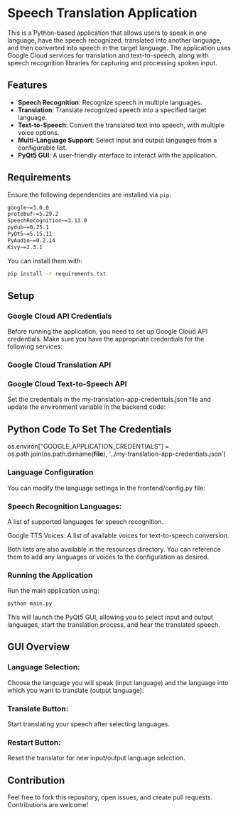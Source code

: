 # Speech Translation Application

This is a Python-based application that allows users to speak in one language, have the speech recognized, translated into another language, and then converted into speech in the target language. The application uses Google Cloud services for translation and text-to-speech, along with speech recognition libraries for capturing and processing spoken input.

## Features

- **Speech Recognition**: Recognize speech in multiple languages.
- **Translation**: Translate recognized speech into a specified target language.
- **Text-to-Speech**: Convert the translated text into speech, with multiple voice options.
- **Multi-Language Support**: Select input and output languages from a configurable list.
- **PyQt5 GUI**: A user-friendly interface to interact with the application.

## Requirements

Ensure the following dependencies are installed via `pip`:

```bash
google~=3.0.0
protobuf~=5.29.2
SpeechRecognition~=3.13.0
pydub~=0.25.1
PyQt5~=5.15.11
PyAudio~=0.2.14
Kivy~=2.3.1
```
You can install them with:

```bash
pip install -r requirements.txt
```

## Setup

### Google Cloud API Credentials

Before running the application, you need to set up Google Cloud API credentials. Make sure you have the appropriate credentials for the following services:

### Google Cloud Translation API

### Google Cloud Text-to-Speech API

Set the credentials in the my-translation-app-credentials.json file and update the environment variable in the backend code:

## Python Code To Set The Credentials 
os.environ["GOOGLE_APPLICATION_CREDENTIALS"] = os.path.join(os.path.dirname(__file__), '../my-translation-app-credentials.json')

### Language Configuration
You can modify the language settings in the frontend/config.py file:

### Speech Recognition Languages: 
A list of supported languages for speech recognition.

Google TTS Voices: A list of available voices for text-to-speech conversion.

Both lists are also available in the resources directory. You can reference them to add any languages or voices to the configuration as desired.

### Running the Application
Run the main application using:

```bash
python main.py
```

This will launch the PyQt5 GUI, allowing you to select input and output languages, start the translation process, and hear the translated speech.

## GUI Overview
### Language Selection: 
Choose the language you will speak (input language) and the language into which you want to translate (output language).

### Translate Button: 
Start translating your speech after selecting languages.

### Restart Button: 
Reset the translator for new input/output language selection.

## Contribution
Feel free to fork this repository, open issues, and create pull requests. Contributions are welcome!
